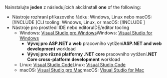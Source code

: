 <span data-ttu-id="52cb9-101">Nainstalujte **jeden** z následujících akcí:</span><span class="sxs-lookup"><span data-stu-id="52cb9-101">Install **one** of the following:</span></span>

* <span data-ttu-id="52cb9-102">Nástroje rozhraní příkazového řádku: Windows, Linux nebo macOS: [!INCLUDE [](~/includes/net-core-sdk-download-link.md)]</span><span class="sxs-lookup"><span data-stu-id="52cb9-102">CLI tooling: Windows, Linux, or macOS: [!INCLUDE [](~/includes/net-core-sdk-download-link.md)]</span></span>
* <span data-ttu-id="52cb9-103">Nástroje pro prostředí IDE nebo editoru</span><span class="sxs-lookup"><span data-stu-id="52cb9-103">IDE/editor tooling</span></span>
  * <span data-ttu-id="52cb9-104">Windows: [Visual Studio pro Windows](https://www.microsoft.com/net/download/windows)</span><span class="sxs-lookup"><span data-stu-id="52cb9-104">Windows: [Visual Studio for Windows](https://www.microsoft.com/net/download/windows)</span></span>
    * <span data-ttu-id="52cb9-105">**Vývoj pro ASP.NET a web** pracovního vytížení</span><span class="sxs-lookup"><span data-stu-id="52cb9-105">**ASP.NET and web development** workload</span></span>
    * <span data-ttu-id="52cb9-106">**Vývoj pro různé platformy .NET core** pracovního vytížení</span><span class="sxs-lookup"><span data-stu-id="52cb9-106">**.NET Core cross-platform development** workload</span></span>
  * <span data-ttu-id="52cb9-107">Linux: [Visual Studio Code](https://www.microsoft.com/net/download/linux)</span><span class="sxs-lookup"><span data-stu-id="52cb9-107">Linux: [Visual Studio Code](https://www.microsoft.com/net/download/linux)</span></span>
  * <span data-ttu-id="52cb9-108">macOS: [Visual Studio pro Mac](https://www.microsoft.com/net/download/macos)</span><span class="sxs-lookup"><span data-stu-id="52cb9-108">macOS: [Visual Studio for Mac](https://www.microsoft.com/net/download/macos)</span></span>
